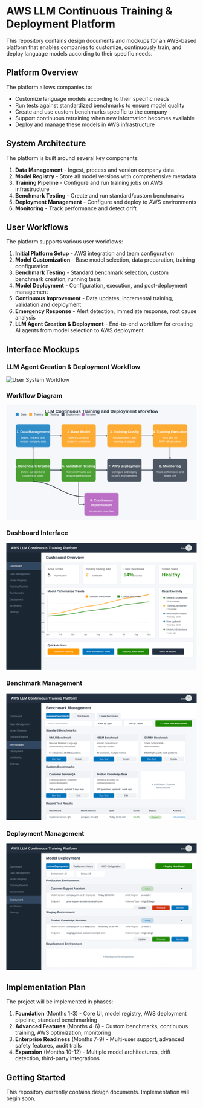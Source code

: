 # AWS LLM Continuous Training & Deployment Platform

This repository contains design documents and mockups for an AWS-based platform that enables companies to customize, continuously train, and deploy language models according to their specific needs.

## Platform Overview

The platform allows companies to:
- Customize language models according to their specific needs
- Run tests against standardized benchmarks to ensure model quality
- Create and use custom benchmarks specific to the company
- Support continuous retraining when new information becomes available
- Deploy and manage these models in AWS infrastructure

## System Architecture

The platform is built around several key components:

1. **Data Management** - Ingest, process and version company data
2. **Model Registry** - Store all model versions with comprehensive metadata
3. **Training Pipeline** - Configure and run training jobs on AWS infrastructure
4. **Benchmark Testing** - Create and run standard/custom benchmarks
5. **Deployment Management** - Configure and deploy to AWS environments
6. **Monitoring** - Track performance and detect drift

## User Workflows

The platform supports various user workflows:

1. **Initial Platform Setup** - AWS integration and team configuration
2. **Model Customization** - Base model selection, data preparation, training configuration
3. **Benchmark Testing** - Standard benchmark selection, custom benchmark creation, running tests
4. **Model Deployment** - Configuration, execution, and post-deployment management
5. **Continuous Improvement** - Data updates, incremental training, validation and deployment
6. **Emergency Response** - Alert detection, immediate response, root cause analysis
7. **LLM Agent Creation & Deployment** - End-to-end workflow for creating AI agents from model selection to AWS deployment

## Interface Mockups

### LLM Agent Creation & Deployment Workflow
![User System Workflow](user-system-workflow.svg)

### Workflow Diagram
![Workflow Diagram](workflow-diagram.svg)

### Dashboard Interface
![Dashboard Interface](dashboard-mockup.svg)

### Benchmark Management
![Benchmark Interface](benchmark-interface.svg)

### Deployment Management
![Deployment Interface](deployment-interface.svg)

## Implementation Plan

The project will be implemented in phases:

1. **Foundation** (Months 1-3) - Core UI, model registry, AWS deployment pipeline, standard benchmarking
2. **Advanced Features** (Months 4-6) - Custom benchmarks, continuous training, AWS optimization, monitoring
3. **Enterprise Readiness** (Months 7-9) - Multi-user support, advanced safety features, audit trails
4. **Expansion** (Months 10-12) - Multiple model architectures, drift detection, third-party integrations

## Getting Started

This repository currently contains design documents. Implementation will begin soon. 